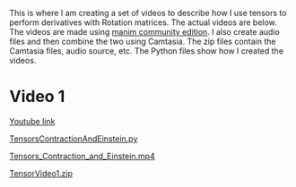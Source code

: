 This is where I am creating a set of videos to describe how I use tensors to perform derivatives with Rotation matrices.  The actual videos are below.  The videos are made using [manim community edition](https://github.com/ManimCommunity/manim).  I also create audio files and then combine the two using Camtasia.  The zip files contain the Camtasia files, audio source, etc.  The Python files show how I created the videos.

# Video 1
[Youtube link](https://youtu.be/RxbL5i8gczg)

[TensorsContractionAndEinstein.py](TensorsContractionAndEinstein.py)

[Tensors_Contraction_and_Einstein.mp4](Tensors_Contraction_and_Einstein.mp4)

[TensorVideo1.zip](TensorVideo1.zip)

